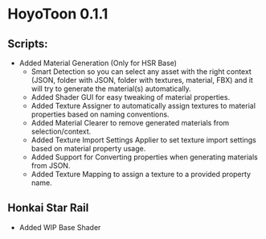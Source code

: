 # HoyoToon 0.1.1

## Scripts:

- Added Material Generation (Only for HSR Base)
  - Smart Detection so you can select any asset with the right context (JSON, folder with JSON, folder with textures, material, FBX) and it will try to generate the material(s) automatically.
  - Added Shader GUI for easy tweaking of material properties.
  - Added Texture Assigner to automatically assign textures to material properties based on naming conventions.
  - Added Material Clearer to remove generated materials from selection/context.
  - Added Texture Import Settings Applier to set texture import settings based on material property usage.
  - Added Support for Converting properties when generating materials from JSON.
  - Added Texture Mapping to assign a texture to a provided property name.

## Honkai Star Rail

- Added WIP Base Shader
